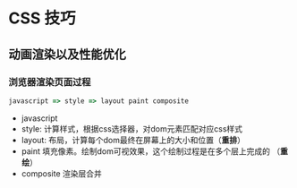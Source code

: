 # CSS 技巧

## 动画渲染以及性能优化

### 浏览器渲染页面过程

```jsx
javascript => style => layout paint composite
```

+ javascript
+ style: 计算样式，根据css选择器，对dom元素匹配对应css样式
+ layout: 布局，计算每个dom最终在屏幕上的大小和位置（**重排**）
+ paint 填充像素。绘制dom可视效果，这个绘制过程是在多个层上完成的 （**重绘**）
+ composite 渲染层合并

